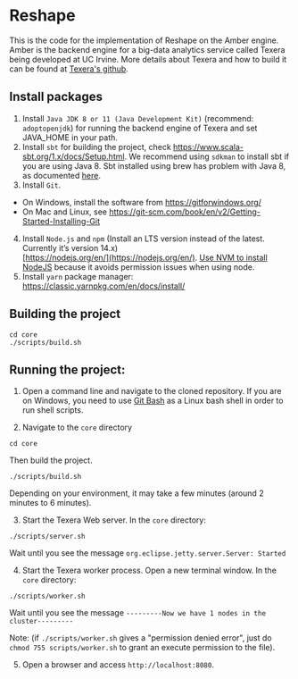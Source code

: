 # Reshape
This is the code for the implementation of Reshape on the Amber engine. Amber is the backend engine for a big-data analytics service called Texera being developed at UC Irvine. More details about Texera and how to build it can be found at [Texera's github](https://github.com/Texera/texera).

## Install packages
1. Install `Java JDK 8 or 11 (Java Development Kit)` (recommend: `adoptopenjdk`) for running the backend engine of Texera and set JAVA_HOME in your path.
2. Install `sbt` for building the project, check https://www.scala-sbt.org/1.x/docs/Setup.html. We recommend using `sdkman` to install sbt if you are using Java 8. Sbt installed using brew has problem with Java 8, as documented [here](https://stackoverflow.com/questions/61271015/sbt-fails-with-string-class-is-broken).
3. Install `Git`.
* On Windows, install the software from https://gitforwindows.org/
* On Mac and Linux, see https://git-scm.com/book/en/v2/Getting-Started-Installing-Git
4. Install `Node.js` and `npm` (Install an LTS version instead of the latest. Currently it’s version 14.x)     
[https://nodejs.org/en/](https://nodejs.org/en/). [Use NVM to install NodeJS](https://nodesource.com/blog/installing-node-js-tutorial-using-nvm-on-mac-os-x-and-ubuntu/) because it avoids permission issues when using node.
5. Install `yarn` package manager: https://classic.yarnpkg.com/en/docs/install/

## Building the project
```console
cd core
./scripts/build.sh
```
## Running the project:
1. Open a command line and navigate to the cloned repository. If you are on Windows, you need to use [Git Bash](https://gitforwindows.org/) as a Linux bash shell in order to run shell scripts.

2. Navigate to the `core` directory
```console
cd core
```
Then build the project. 
```console
./scripts/build.sh
```
Depending on your environment, it may take a few minutes (around 2 minutes to 6 minutes).

3. Start the Texera Web server. In the `core` directory:
```console
./scripts/server.sh
```
Wait until you see the message `org.eclipse.jetty.server.Server: Started`

4. Start the Texera worker process. Open a new terminal window. In the `core` directory:
```console
./scripts/worker.sh
```
Wait until you see the message `---------Now we have 1 nodes in the cluster---------`

Note: (if `./scripts/worker.sh` gives a "permission denied error", just do `chmod 755 scripts/worker.sh` to grant an execute permission to the file).

5. Open a browser and access `http://localhost:8080`.
